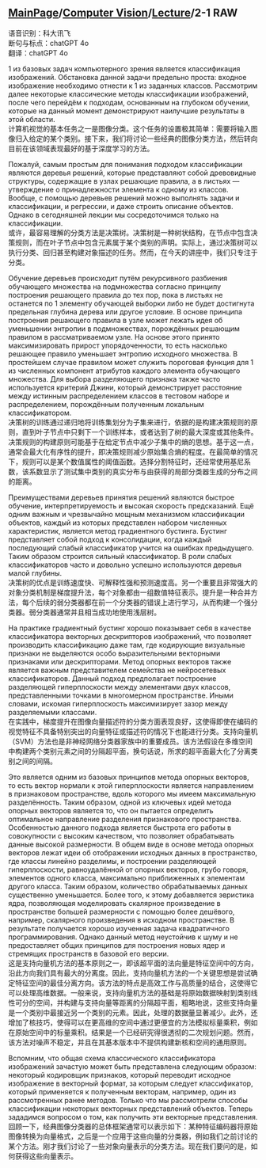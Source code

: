 ## [MainPage](../../index.md)/[Computer Vision](../README.md)/[Lecture](../Lecture.md)/2-1 RAW

语音识别：科大讯飞  
断句与标点：chatGPT 4o  
翻译：chatGPT 4o  

1 из базовых задач компьютерного зрения является классификация изображений. Обстановка данной задачи предельно проста: входное изображение необходимо отнести к 1 из заданных классов. Рассмотрим далее некоторые классические методы классификации изображений, после чего перейдём к подходам, основанным на глубоком обучении, которые на данный момент демонстрируют наилучшие результаты в этой области.  
计算机视觉的基本任务之一是图像分类。这个任务的设置极其简单：需要将输入图像归入给定的某个类别。接下来，我们将讨论一些经典的图像分类方法，然后转向目前在该领域表现最好的基于深度学习的方法。

Пожалуй, самым простым для понимания подходом классификации являются деревья решений, которые представляют собой древовидные структуры, содержащие в узлах решающие правила, а в листьях — утверждение о принадлежности элемента к одному из классов. Вообще, с помощью деревьев решений можно выполнять задачи и классификации, и регрессии, и даже строить описание объектов. Однако в сегодняшней лекции мы сосредоточимся только на классификации.  
或许，最容易理解的分类方法是决策树。决策树是一种树状结构，在节点中包含决策规则，而在叶子节点中包含元素属于某个类别的声明。实际上，通过决策树可以执行分类、回归甚至构建对象描述的任务。然而，在今天的讲座中，我们只专注于分类。

Обучение деревьев происходит путём рекурсивного разбиения обучающего множества на подмножества согласно принципу построения решающего правила до тех пор, пока в листьях не останется по 1 элементу обучающей выборки либо не будет достигнута предельная глубина дерева или другое условие. В основе принципа построения решающего правила в узле может лежать идея об уменьшении энтропии в подмножествах, порождённых решающим правилом в рассматриваемом узле. На основе этого принято максимизировать прирост упорядоченности, то есть насколько решающее правило уменьшает энтропию исходного множества. В простейшем случае правилом может служить пороговая функция для 1 из численных компонент атрибутов каждого элемента обучающего множества. Для выбора разделяющего признака также часто используется критерий Джини, который демонстрирует расстояние между истинным распределением классов в тестовом наборе и распределением, порождённым полученным локальным классификатором.  
决策树的训练通过递归地将训练集划分为子集来进行，依据的是构建决策规则的原则，直到叶子节点中只剩下一个训练样本，或者达到了树的最大深度或其他条件。决策规则的构建原则可能基于在给定节点中减少子集中的熵的思想。基于这一点，通常会最大化有序性的提升，即决策规则减少原始集合熵的程度。在最简单的情况下，规则可以是某个数值属性的阈值函数。选择分割特征时，还经常使用基尼系数，该系数显示了测试集中类别的真实分布与由获得的局部分类器生成的分布之间的距离。

Преимуществами деревьев принятия решений являются быстрое обучение, интерпретируемость и высокая скорость предсказаний. Ещё одним важным и чрезвычайно мощным механизмом классификации объектов, каждый из которых представлен набором численных характеристик, является метод градиентного бустинга. Бустинг представляет собой подход к консолидации, когда каждый последующий слабый классификатор учится на ошибках предыдущего. Таким образом строится сильный классификатор. В роли слабых классификаторов часто и довольно успешно используются деревья малой глубины.  
决策树的优点是训练速度快、可解释性强和预测速度高。另一个重要且非常强大的对象分类机制是梯度提升法，每个对象都由一组数值特征表示。提升是一种合并方法，每个后续的弱分类器都在前一个分类器的错误上进行学习，从而构建一个强分类器。弱分类器通常并且相当成功地使用浅层树。

На практике градиентный бустинг хорошо показывает себя в качестве классификатора векторных дескрипторов изображений, что позволяет производить классификацию даже там, где кодирующие визуальные признаки не выделяются особо выразительными векторными признаками или дескрипторами. Метод опорных векторов также является важным представителем семейства не нейросетевых классификаторов. Данный подход предполагает построение разделяющей гиперплоскости между элементами двух классов, представленными точками в многомерном пространстве. Иными словами, искомая гиперплоскость максимизирует зазор между разделяемыми классами.  
在实践中，梯度提升在图像向量描述符的分类方面表现良好，这使得即使在编码的视觉特征不具备特别突出的向量特征或描述符的情况下也能进行分类。支持向量机（SVM）方法也是非神经网络分类器家族中的重要成员。该方法假设在多维空间中构建两个类别元素之间的分隔超平面，换句话说，所求的超平面最大化了分离类别之间的间隔。

Это является одним из базовых принципов метода опорных векторов, то есть вектор нормали к этой гиперплоскости является направлением в признаковом пространстве, вдоль которого мы имеем максимальную разделённость. Таким образом, одной из ключевых идей метода опорных векторов является то, что он пытается определить оптимальное направление разделения признакового пространства. Особенностью данного подхода является быстрота его работы в совокупности с высоким качеством, что позволяет обрабатывать данные высокой размерности. В общем виде в основе метода опорных векторов лежат идеи об отображении исходных данных в пространство, где классы линейно разделимы, и построении разделяющей гиперплоскости, равноудалённой от опорных векторов, грубо говоря, элементов одного класса, максимально приближенных к элементам другого класса. Таким образом, количество обрабатываемых данных существенно уменьшается. Более того, к этому добавляется эвристика ядра, позволяющая моделировать скалярное произведение в пространстве большей размерности с помощью более дешёвого, например, скалярного произведения в исходном пространстве. В результате получается хорошо изученная задача квадратичного программирования. Однако данный метод неустойчив к шуму и не предоставляет общих принципов для построения новых ядер и стремящих пространств в базовой его версии.  
这是支持向量机方法的基本原则之一，即该超平面的法向量是特征空间中的方向，沿此方向我们具有最大的分离度。因此，支持向量机方法的一个关键思想是尝试确定特征空间的最佳分离方向。该方法的特点是高效工作与高质量的结合，这使得它可以处理高维数据。一般来说，支持向量机方法的基础是将原始数据映射到类别线性可分的空间，并构建与支持向量等距离的分隔超平面，粗略地说，这些支持向量是一个类别中最接近另一个类别的元素。因此，处理的数据量显著减少。此外，还增加了核技巧，使得可以在更高维的空间中通过更便宜的方法模拟标量乘积，例如在原始空间中的标量乘积。结果是一个已经研究得很透彻的二次规划问题。然而，该方法对噪声不稳定，并且在其基本版本中不提供构建新核和空间的通用原则。

Вспомним, что общая схема классического классификатора изображений зачастую может быть представлена следующим образом: некоторый кодировщик признаков, который переводит исходное изображение в векторный формат, за которым следует классификатор, который применяется к полученным векторам, например, один из рассмотренных ранее методов. Только что мы рассмотрели способы классификации некоторых векторных представлений объектов. Теперь зададимся вопросом о том, как получить эти векторные представления.  
回顾一下，经典图像分类器的总体框架通常可以表示如下：某种特征编码器将原始图像转换为向量格式，之后是一个应用于这些向量的分类器，例如我们之前讨论的某个方法。刚才我们讨论了一些对象向量表示的分类方法。现在我们要问的是，如何获得这些向量表示。